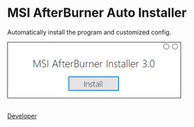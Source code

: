 # MSI AfterBurner Auto Installer

Automatically install the program and customized config.

![alt text](https://github.com/pa4H/BurnerInstaller/blob/main/Proga.png)

##

[Developer](https://vk.com/pa4h1337)
